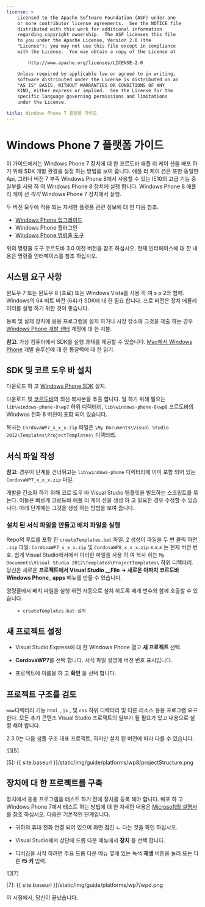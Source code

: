```yaml
---
license: >
    Licensed to the Apache Software Foundation (ASF) under one
    or more contributor license agreements.  See the NOTICE file
    distributed with this work for additional information
    regarding copyright ownership.  The ASF licenses this file
    to you under the Apache License, Version 2.0 (the
    "License"); you may not use this file except in compliance
    with the License.  You may obtain a copy of the License at

        http://www.apache.org/licenses/LICENSE-2.0

    Unless required by applicable law or agreed to in writing,
    software distributed under the License is distributed on an
    "AS IS" BASIS, WITHOUT WARRANTIES OR CONDITIONS OF ANY
    KIND, either express or implied.  See the License for the
    specific language governing permissions and limitations
    under the License.

title: Windows Phone 7 플랫폼 가이드
---
```


# Windows Phone 7 플랫폼 가이드

이 가이드에서는 Windows Phone 7 장치에 대 한 코르도바 애플 리 케이 션을 배포 하기 위해 SDK 개발 환경을 설정 하는 방법을 보여 줍니다. 애플 리 케이 션은 또한 동일한 Api, 그러나 버전 7 부족 Windows Phone 8에서 사용할 수 있는 IE10의 고급 기능 중 일부를 사용 하 여 Windows Phone 8 장치에 실행 합니다. Windows Phone 8 애플 리 케이 션 *하지* Windows Phone 7 장치에서 실행.

두 버전 모두에 적용 되는 자세한 플랫폼 관련 정보에 대 한 다음 참조.

*   [Windows Phone 업그레이드](../wp8/upgrading.html)
*   Windows Phone 플러그인
*   [Windows Phone 명령줄 도구](../wp8/tools.html)

위의 명령줄 도구 코르도바 3.0 이전 버전을 참조 하십시오. 현재 인터페이스에 대 한 내용은 명령줄 인터페이스를 참조 하십시오.

## 시스템 요구 사항

윈도우 7 또는 윈도우 8 (프로) 또는 Windows Vista를 사용 하 여 s p 2와 함께. Windows의 64 비트 버전 (64)가 SDK에 대 한 필요 합니다. 프로 버전은 장치 에뮬레이터를 실행 하기 위한 것이 좋습니다.

등록 및 실제 장치에 응용 프로그램을 설치 하거나 시장 장소에 그것을 제출 하는 경우 [Windows Phone 개발 센터][1] 계정에 대 한 지불.

 [1]: http://dev.windowsphone.com/en-us/publish

**참고**: 가상 컴퓨터에서 SDK를 실행 과제를 제공할 수 있습니다. [Mac에서 Windows Phone][2] 개발 솔루션에 대 한 통찰력에 대 한 읽기.

 [2]: http://aka.ms/BuildaWP8apponaMac

## SDK 및 코르 도우 바 설치

다운로드 하 고 [Windows Phone SDK][3] 설치.

 [3]: http://www.microsoft.com/download/en/details.aspx?displaylang=en&id=27570/

다운로드 및 [코르도바][4]의 최신 복사본을 추출 합니다. 일 하기 위해 필요는 `lib\windows-phone-8\wp7` 하위 디렉터리, `lib\windows-phone-8\wp8` 코르도바의 Windwos 전화 8 버전이 포함 되어 있습니다.

 [4]: http://phonegap.com/download

복사는 `CordovaWP7_x_x_x.zip` 파일은 `\My Documents\Visual
Studio 2012\Templates\ProjectTemplates\` 디렉터리.

## 서식 파일 작성

**참고**: 경우이 단계를 건너뛰고는 `lib\windows-phone` 디렉터리에 이미 포함 되어 있는 `CordovaWP7_x_x_x.zip` 파일.

개발을 간소화 하기 위해 코르 도우 바 Visual Studio 템플릿을 빌드하는 스크립트를 묶는다. 이들은 빠르게 코르도바 애플 리 케이 션을 생성 하 고 필요한 경우 수정할 수 있습니다. 아래 단계에는 그것을 생성 하는 방법을 보여 줍니다.

### 설치 된 서식 파일을 만들고 배치 파일을 실행

Repo의 루트를 포함 한 `createTemplates.bat` 파일. 2 생성이 파일을 두 번 클릭 하면 `.zip` 파일: `CordovaWP7_x_x_x.zip` 및 `CordovaWP8_x_x_x.zip` *x.x.x* 는 현재 버전 번호. 쉽게 Visual Studio에서에서 이러한 파일을 사용 하 여 복사 하는 `My Documents\Visual Studio
2012\Templates\ProjectTemplates\` 하위 디렉터리. 당신은 새로운 **프로젝트에서 Visual Studio _\_File → 새로운 아파치 코르도바 Windows Phone\_ apps** 메뉴를 만들 수 있습니다.

명령줄에서 배치 파일을 실행 하면 자동으로 설치 하도록 매개 변수와 함께 호출할 수 있습니다.

        > createTemplates.bat-설치
    

## 새 프로젝트 설정

*   Visual Studio Express에 대 한 Windows Phone 열고 **새 프로젝트** 선택.

*   **CordovaWP7**를 선택 합니다. 서식 파일 설명에 버전 번호 표시입니다.

*   프로젝트에 이름을 하 고 **확인** 을 선택 합니다.

## 프로젝트 구조를 검토

`www`디렉터리 기능 `html` , `js` , 및 `css` 하위 디렉터리 및 다른 리소스 응용 프로그램 요구 한다. 모든 추가 콘텐츠 Visual Studio 프로젝트의 일부가 될 필요가 있고 내용으로 설정 해야 합니다.

2.3.0는 다음 샘플 구조 대표 프로젝트, 하지만 설치 된 버전에 따라 다를 수 있습니다.

![][5]

 [5]: {{ site.baseurl }}/static/img/guide/platforms/wp8/projectStructure.png

## 장치에 대 한 프로젝트를 구축

장치에서 응용 프로그램을 테스트 하기 전에 장치를 등록 해야 합니다. 배포 하 고 Windows Phone 7에서 테스트 하는 방법에 대 한 자세한 내용은 [Microsoft의 설명서][6] 를 참조 하십시오. 다음은 기본적인 단계입니다.

 [6]: http://msdn.microsoft.com/en-us/library/windowsphone/develop/ff402565(v=vs.105).aspx

*   귀하의 휴대 전화 연결 되어 있으며 화면 잠긴 ㄴ 다는 것을 확인 하십시오.

*   Visual Studio에서 상단에 드롭 다운 메뉴에서 **장치** 를 선택 합니다.

*   디버깅을 시작 하려면 주요 드롭 다운 메뉴 옆에 있는 녹색 **재생** 버튼을 눌러 또는 다른 **f5 키** 입력.

![][7]

 [7]: {{ site.baseurl }}/static/img/guide/platforms/wp7/wpd.png

이 시점에서, 당신이 끝났습니다.
